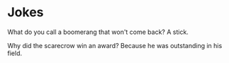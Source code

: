 # Jokes

What do you call a boomerang that won't come back?
A stick.

Why did the scarecrow win an award?
Because he was outstanding in his field.
